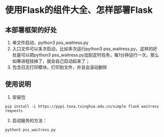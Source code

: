 # 使用Flask的组件大全、怎样部署Flask

## 本部署框架的好处
1. 单文件启动，python3 pss_waitress.py
2. 入口文件可以多次启动，比如多次运行python3 pss_waitress.py，这样的好处是可以把python3 pss_waitress.py加到定时任务，每1分钟运行一次，那么如果进程挂掉了，就会自己启动起来了；
3. 包含日志打印模块，打印到文件，并且会滚动删除

## 使用说明


1. 安装包

```
pip install -i https://pypi.tuna.tsinghua.edu.cn/simple flask waitress requests
```


2. 启动服务的方法：
```
python3 pss_waitress.py
```


